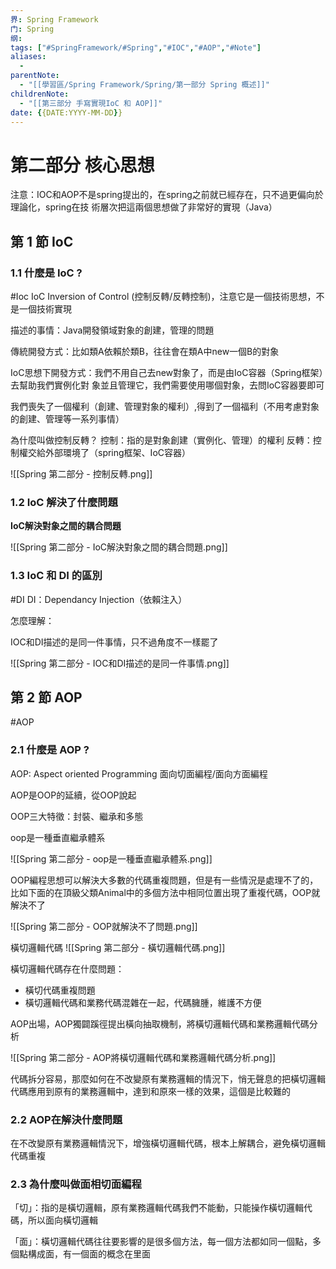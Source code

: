 ```yaml
---
界: Spring Framework
门: Spring
纲: 
tags: ["#SpringFramework/#Spring","#IOC","#AOP","#Note"]
aliases:
  - 
parentNote: 
  - "[[學習區/Spring Framework/Spring/第一部分 Spring 概述]]"
childrenNote: 
  - "[[第三部分 手寫實現IoC 和 AOP]]"
date: {{DATE:YYYY-MM-DD}}
---
```

# 第二部分 核心思想
注意：IOC和AOP不是spring提出的，在spring之前就已經存在，只不過更偏向於理論化，spring在技 術層次把這兩個思想做了⾮常好的實現（Java）

## 第 1 節 IoC

### 1.1 什麼是 IoC ?
#Ioc
IoC Inversion of Control (控制反轉/反轉控制)，注意它是⼀個技術思想，不是⼀個技術實現

描述的事情：Java開發領域對象的創建，管理的問題

傳統開發⽅式：⽐如類A依賴於類B，往往會在類A中new⼀個B的對象

IoC思想下開發⽅式：我們不⽤⾃⼰去new對象了，⽽是由IoC容器（Spring框架）去幫助我們實例化對 象並且管理它，我們需要使⽤哪個對象，去問IoC容器要即可

我們喪失了⼀個權利（創建、管理對象的權利）,得到了⼀個福利（不⽤考慮對象的創建、管理等⼀系列事情）

為什麼叫做控制反轉？ 控制：指的是對象創建（實例化、管理）的權利 反轉：控制權交給外部環境了（spring框架、IoC容器）

![[Spring 第二部分 -  控制反轉.png]]

### 1.2 IoC 解決了什麼問題

**IoC解決對象之間的耦合問題**

![[Spring 第二部分 - IoC解決對象之間的耦合問題.png]]

### 1.3 IoC 和 DI 的區別
#DI
DI：Dependancy Injection（依賴注⼊）

怎麼理解：

IOC和DI描述的是同⼀件事情，只不過⻆度不⼀樣罷了

![[Spring 第二部分 - IOC和DI描述的是同⼀件事情.png]]

## 第 2 節 AOP
#AOP
### 2.1 什麼是 AOP ?

AOP: Aspect oriented Programming ⾯向切⾯編程/⾯向⽅⾯編程

AOP是OOP的延續，從OOP說起

OOP三⼤特徵：封裝、繼承和多態

oop是⼀種垂直繼承體系

![[Spring 第二部分 -  oop是⼀種垂直繼承體系.png]]

OOP編程思想可以解決⼤多數的代碼重複問題，但是有⼀些情況是處理不了的，⽐如下⾯的在頂級⽗類Animal中的多個⽅法中相同位置出現了重複代碼，OOP就解決不了

![[Spring 第二部分 -  OOP就解決不了問題.png]]

橫切邏輯代碼
![[Spring 第二部分 - 橫切邏輯代碼.png]]

橫切邏輯代碼存在什麼問題：

-   橫切代碼重複問題
-   橫切邏輯代碼和業務代碼混雜在⼀起，代碼臃腫，維護不⽅便

AOP出場，AOP獨闢蹊徑提出橫向抽取機制，將橫切邏輯代碼和業務邏輯代碼分析

![[Spring 第二部分 - AOP將橫切邏輯代碼和業務邏輯代碼分析.png]]

代碼拆分容易，那麼如何在不改變原有業務邏輯的情況下，悄⽆聲息的把橫切邏輯代碼應⽤到原有的業務邏輯中，達到和原來⼀樣的效果，這個是⽐較難的

### 2.2 AOP在解決什麼問題

在不改變原有業務邏輯情況下，增強橫切邏輯代碼，根本上解耦合，避免橫切邏輯代碼重複

### 2.3 為什麼叫做面相切面編程

「切」：指的是橫切邏輯，原有業務邏輯代碼我們不能動，只能操作橫切邏輯代碼，所以⾯向橫切邏輯

「⾯」：橫切邏輯代碼往往要影響的是很多個⽅法，每⼀個⽅法都如同⼀個點，多個點構成⾯，有⼀個⾯的概念在⾥⾯